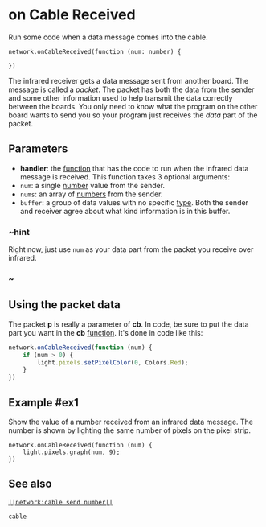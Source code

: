 # on Cable Received

Run some code when a data message comes into the cable.

```sig
network.onCableReceived(function (num: number) {
	
})
```

The infrared receiver gets a data message sent from another board. The message is called a
_packet_. The packet has both the data from the sender and some other information used to help
transmit the data correctly between the boards. You only need to know what the program on the other
board wants to send you so your program just receives the _data_ part of the packet.

## Parameters

* **handler**: the [function](/types/function) that has the code to run when the infrared data message is received.
This function takes 3 optional arguments:
* ``num``: a single [number](/types/number) value from the sender.
* ``nums``: an array of [numbers](/types/number) from the sender.
* ``buffer``: a group of data values with no specific [type](/types). Both the sender and receiver agree about what kind information is in this buffer.

### ~hint
Right now, just use ``num`` as your data part from the packet you receive over infrared.
### ~

## Using the packet data

The packet **p** is really a parameter of **cb**. In code, be sure to put the data part you want in
the **cb** [function](/types/function). It's done in code like this:

```typescript
network.onCableReceived(function (num) {
    if (num > 0) {
        light.pixels.setPixelColor(0, Colors.Red);
    }
})
```

## Example #ex1

Show the value of a number received from an infrared data message. The number is shown by lighting the same number of pixels on the pixel strip.

```blocks
network.onCableReceived(function (num) {
    light.pixels.graph(num, 9);
})
```

## See also

[``||network:cable send number||``](/reference/network/cable-send-number)

```package
cable
```
